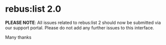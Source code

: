 # rebus:list 2.0

**PLEASE NOTE**: All issues related to rebus:list 2 should now be submitted via our support portal. Please do not add any further issues to this interface.

Many thanks
